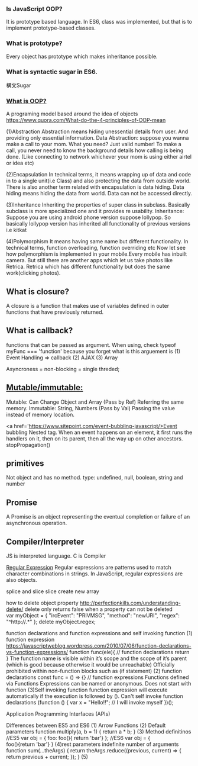 ### Is JavaScript OOP?
It is prototype based language. In ES6, class was implemented, but that is to implement prototype-based classes.

### What is prototype?
Every object has prototype which makes inheritance possible. 

### What is syntactic sugar in ES6.
構文Sugar

### <a href='https://www.youtube.com/watch?v=PFmuCDHHpwk'>What is OOP?</a>
A programing model based around the idea of objects
https://www.quora.com/What-do-the-4-principles-of-OOP-mean

(1)Abstraction
Abstraction means hiding unessential details from user. And providing only essential information.
Data Abstraction: suppose you wanna make a call to your mom. What you need?
Just valid number!
To make a call, you never need to know the background details how calling is being done. (Like connecting to network whichever your mom is using either airtel or idea etc)

(2)Encapsulation
 In technical terms, it means wrapping up of data and code in to a single unit(i.e Class) and also protecting the data from outside world. There is also another term related with encapsulation is data hiding. Data hiding means hiding the data from world. Data can not be accessed directly.

(3)Inheritance
Inheriting the properties of super class in subclass. Basically subclass is more specialized one and it provides re usability.
Inheritance: Suppose you are using android phone version suppose lollypop. So basically lollypop version has inherited all functionality of previous versions i.e kitkat

(4)Polymorphism
It means having same name but different functionality. In technical terms, function overloading, function overriding etc
Now let see how polymorphism is implemented in your mobile.Every mobile has inbuilt camera. But still there are another apps which let us take photos like Retrica.
Retrica which has different functionality but does the same work(clicking photos).


## What is closure?
A closure is a function that makes use of variables defined in outer functions that have previously returned.

## What is callback?
functions that can be passed as argument. When using, check typeof myFunc === 'function' because you forget what is this arguement is 
(1) Event Handling => callback
(2) AJAX
(3) Array

Asyncroness = non-blocking = single threded;

## <a href='https://developer.mozilla.org/en-US/docs/Glossary/Mutable'>Mutable/immutable:</a>
Mutable: Can Change Object and Array (Pass by Ref) Referring the same memory.
Immutable: String, Numbers (Pass by Val) Passing the value instead of memory location.

<a href='https://www.sitepoint.com/event-bubbling-javascript/>Event bubbling</a>
Nested tag. When an event happens on an element, it first runs the handlers on it, then on its parent, then all the way up on other ancestors.
stopPropagation()

## primitives
Not object and has no method.
type: undefined, null, boolean, string and number

## Promise
A Promise is an object representing the eventual completion or failure of an asynchronous operation.

## Compiler/Interpreter
JS is interpreted language. C is Compiler

<a href='https://developer.mozilla.org/en-US/docs/Web/JavaScript/Guide/Regular_Expressions'>Regular Expression</a>
Regular expressions are patterns used to match character combinations in strings. In JavaScript, regular expressions are also objects. 

splice and slice
slice create new array

how to delete object property
http://perfectionkills.com/understanding-delete/
delete only returns false when a property can not be deleted    
var myObject = {
    "ircEvent": "PRIVMSG",
    "method": "newURI",
    "regex": "^http://.*"
};
delete myObject.regex;

function declarations and function expressions and self invoking function
(1) function expression
https://javascriptweblog.wordpress.com/2010/07/06/function-declarations-vs-function-expressions/
function func(ele){  // function declarations
    return
}
The function name is visible within it’s scope and the scope of it’s parent (which is good because otherwise it would be unreachable)
Officially prohibited within non-function blocks such as (if statement)
(2) function declarations
const func = () => {} // function expressions
Functions defined via Functions Expressions can be named or anonymous. Does not start with function
(3)Self invoking function
function expression will execute automatically if the execution is followed by (). Can't self invoke function declarations
(function () {
  var x = "Hello!!";      // I will invoke myself
})();

Application Programming Interfaces (APIs)

Differences between ES5 and ES6
(1) Arrow Functions
(2) Default parameters
function multiply(a, b = 1) {
  return a * b;
}
(3) Method definitinos 
 //ES5
 var obj = {
     foo: foo(){ return 'bar'}
 };
 //ES6
 var obj = {    
     foo(){return 'bar'}
 }
 (4)rest parameters
 indefinite number of arguments
 function sum(...theArgs) {
  return theArgs.reduce((previous, current) => {
    return previous + current;
  });
}
(5)
